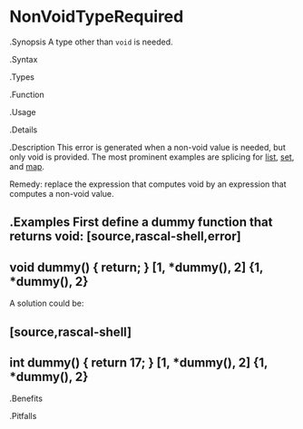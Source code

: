 # NonVoidTypeRequired

.Synopsis
A type other than `void` is needed.

.Syntax

.Types

.Function
       
.Usage

.Details

.Description
This error is generated when a non-void value is needed, but only void is provided.
The most prominent examples are splicing for 
[list]((Rascal:List-Splice)), [set]((Rascal:Set-Splice)), and [map]((Rascal:Map-Splice)).

Remedy: replace the expression that computes void by an expression that computes a non-void value.

.Examples
First define a dummy function that returns void:
[source,rascal-shell,error]
----
void dummy() { return; }
[1, *dummy(), 2]
{1, *dummy(), 2}
----
A solution could be:

[source,rascal-shell]
----
int dummy() { return 17; }
[1, *dummy(), 2]
{1, *dummy(), 2}
----

.Benefits

.Pitfalls


